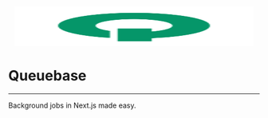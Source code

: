 <p align="center">
  <picture>
    <source media="(prefers-color-scheme: dark)" srcset="./assets/Q.svg?raw=true">
    <img src="./assets/Q.svg?raw=true" width="480" height="80" alt="Logo for Queuebase">
  </picture>
</p>

# Queuebase

---

Background jobs in Next.js made easy.
